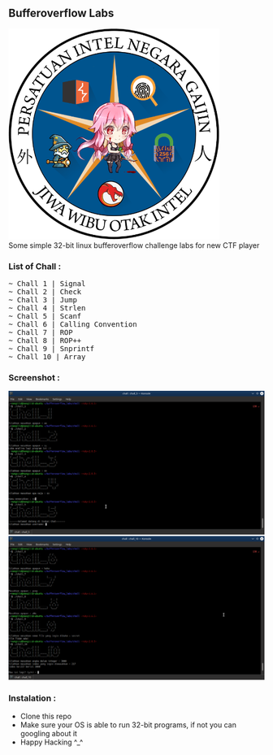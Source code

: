 ## Bufferoverflow Labs

![Screenshoot](img/logo.png)
<br>
Some simple 32-bit linux bufferoverflow challenge labs for new CTF player 

### List of Chall :
<pre>
~ Chall 1 | Signal
~ Chall 2 | Check
~ Chall 3 | Jump
~ Chall 4 | Strlen
~ Chall 5 | Scanf
~ Chall 6 | Calling Convention
~ Chall 7 | ROP
~ Chall 8 | ROP++
~ Chall 9 | Snprintf
~ Chall 10 | Array
</pre>

### Screenshot :
![Screenshoot](img/Screenshot_labs_1.png)<br>
![Screenshoot](img/Screenshot_labs_2.png)

### Instalation :
<ul>
  <li>Clone this repo</li>
  <li>Make sure your OS is able to run 32-bit programs, if not you can googling about it</li>
  <li>Happy Hacking ^_^</li>
</ul>

<br>
<br>